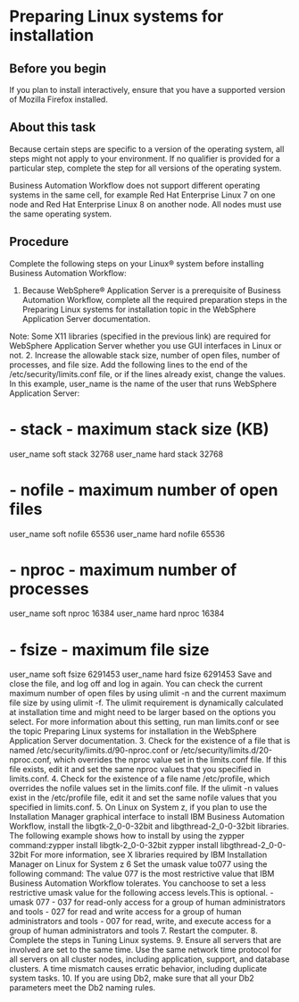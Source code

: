 # Preparing Linux systems for installation

## Before you begin

If you plan to install interactively, ensure that you have a supported version of Mozilla Firefox
installed.

## About this task

Because certain steps are specific to
a version of the operating system, all steps might not apply to your
environment. If no qualifier is provided for a particular step, complete
the step for all versions of the operating system.

Business Automation Workflow does not
support different operating systems in the same cell, for example Red Hat Enterprise Linux 7 on one
node and Red Hat Enterprise Linux 8 on another node. All nodes must use the same operating
system.

## Procedure

Complete the following steps on your Linux®
system before installing Business Automation Workflow:

1. Because WebSphere®
Application Server is a
prerequisite of Business Automation Workflow,
complete all the required preparation steps in the Preparing Linux systems for installation topic in the WebSphere
Application Server documentation. 

Note: Some X11 libraries (specified in the previous link) are required for WebSphere
Application Server whether you use GUI
interfaces in Linux or not.
2. Increase the allowable stack size, number of open files, number of processes, and file size.
Add the following lines to the end of the /etc/security/limits.conf file, or if
the lines already exist, change the values. In this example, user\_name is the
name of the user that runs WebSphere
Application Server: 

# - stack - maximum stack size (KB)
user\_name soft stack 32768
user\_name hard stack 32768
# - nofile - maximum number of open files
user\_name soft nofile 65536
user\_name hard nofile 65536
# - nproc - maximum number of processes
user\_name soft nproc 16384
user\_name hard nproc 16384
# - fsize - maximum file size
user\_name soft fsize 6291453
user\_name hard fsize 6291453 Save and close the file, and log off and
log in again. 
You can check the current maximum number of open files by using ulimit -n and
the current maximum file size by using ulimit -f. The ulimit
requirement is dynamically calculated at installation time and might need to be larger based on the
options you select.
For more information about this setting, run man limits.conf or see the topic
Preparing Linux systems for installation in the WebSphere
Application Server documentation.
3. Check for the existence of a file that is named
/etc/security/limits.d/90-nproc.conf or
/etc/security/limits.d/20-nproc.conf, which overrides the
nproc value set in the limits.conf file. If this file exists,
edit it and set the same nproc values that you specified in
limits.conf.
4. Check for the existence of a file name /etc/profile, which overrides the
nofile values set in the limits.conf file. If the
ulimit -n values exist in the /etc/profile file, edit it and
set the same nofile values that you specified in
limits.conf.
5. On Linux on System z, if you plan to use the
Installation Manager graphical interface to install IBM Business Automation Workflow, install the
libgtk-2\_0-0-32bit and libgthread-2\_0-0-32bit libraries. 
The following example shows how to install by using the zypper
command:zypper install libgtk-2\_0-0-32bit
zypper install libgthread-2\_0-0-32bit
For more information, see X
libraries required by IBM Installation Manager on Linux for System z
6 Set the umask value to077 using the following command: The value 077 is the most restrictive value that IBM Business Automation Workflow tolerates. You canchoose to set a less restrictive umask value for the following access levels.This is optional.
    - umask 077
    - 037 for read-only access for a group of human administrators and tools
    - 027 for read and write access for a group of human administrators and tools
    - 007 for read, write, and execute access for a group of human administrators and tools
7. Restart the computer.
8. Complete the steps in Tuning Linux systems.
9. Ensure all servers that are involved are set to the same time. Use the same network time
protocol for all servers on all cluster nodes, including application, support, and database
clusters. A time mismatch causes erratic behavior, including duplicate system tasks.
10. If you are using Db2, make sure that all your Db2 parameters meet the Db2 naming
rules.